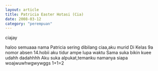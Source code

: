```yaml
---
layout: article
title: Patricia Easter Hotasi (Cia)
date: 2008-03-12
category: "perempuan"
---
```

ciajay
<!-- excerpt -->

haloo semuaaa nama Patricia sering dibilang ciaa,aku murid Di Kelas 9a nomor absen 14.hobii aku tidur ampe lupa waktu Sama suka bikin kuee udahh dadahhhh
Aku suka alpukat,temanku namanya siapa woajwuwhwgwywggs
1+1=2 




